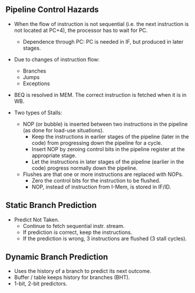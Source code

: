 ## Pipeline Control Hazards
- When the flow of instruction is not sequential (i.e. the next instruction is not located at PC+4), the processor has to wait for PC.
	- Dependence through PC: PC is needed in IF, but produced in later stages.
- Due to changes of instruction flow:
	- Branches
	- Jumps
	- Exceptions

- BEQ is resolved in MEM. The correct instruction is fetched when it is in WB.

- Two types of Stalls:
	- NOP (or bubble) is inserted between two instructions in the pipeline (as done for load-use situations).
		- Keep the instructions in earlier stages of the pipeline (later in the code) from progressing down the pipeline for a cycle.
		- Insert NOP by zeroing control bits in the pipeline register at the appropriate stage.
		- Let the instructions in later stages of the pipeline (earlier in the code) progress normally down the pipeline.
	- Flushes are that one or more instructions are replaced with NOPs.
		- Zero the control bits for the instruction to be flushed.
		- NOP, instead of instruction from I-Mem, is stored in IF/ID.

## Static Branch Prediction
- Predict Not Taken.
	- Continue to fetch sequential instr. stream.
	- If prediction is correct, keep the instructions.
	- If the prediction is wrong, 3 instructions are flushed (3 stall cycles).

## Dynamic Branch Prediction
- Uses the history of a branch to predict its next outcome.
- Buffer / table keeps history for branches (BHT).
- 1-bit, 2-bit predictors.